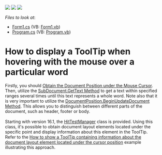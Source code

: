 <!-- default badges list -->
![](https://img.shields.io/endpoint?url=https://codecentral.devexpress.com/api/v1/VersionRange/128610007/12.1.4%2B)
[![](https://img.shields.io/badge/Open_in_DevExpress_Support_Center-FF7200?style=flat-square&logo=DevExpress&logoColor=white)](https://supportcenter.devexpress.com/ticket/details/E3409)
[![](https://img.shields.io/badge/📖_How_to_use_DevExpress_Examples-e9f6fc?style=flat-square)](https://docs.devexpress.com/GeneralInformation/403183)
<!-- default badges end -->
<!-- default file list -->
*Files to look at*:

* [Form1.cs](./CS/Form1.cs) (VB: [Form1.vb](./VB/Form1.vb))
* [Program.cs](./CS/Program.cs) (VB: [Program.vb](./VB/Program.vb))
<!-- default file list end -->
# How to display a ToolTip when hovering with the mouse over a particular word


<p>Firstly, you should <a href="http://documentation.devexpress.com/#WindowsForms/CustomDocument6012"><u>Obtain the Document Position under the Mouse Cursor</u></a>. Then, utilize the <a href="http://documentation.devexpress.com/#CoreLibraries/DevExpressXtraRichEditAPINativeSubDocument_GetTexttopic754"><u>SubDocument.GetText Method</u></a> to get a text within specified ranges several times until this text represents a whole word. Note also that it is very important to utilize the <a href="http://documentation.devexpress.com/#CoreLibraries/DevExpressXtraRichEditAPINativeDocumentPosition_BeginUpdateDocumenttopic"><u>DocumentPosition.BeginUpdateDocument Method</u></a>. This allows you to distinguish between different parts of the document, such as header, footer or body.<br><br>Starting with version 16.1, the <a href="https://documentation.devexpress.com/#corelibraries/clsDevExpressXtraRichEditHitTestManagertopic">HitTestManager</a> class is provided. Using this class, it's possible to obtain document layout elements located under the specific point and display information about this element in the ToolTip.<br>Refer to the <a href="https://www.devexpress.com/Support/Center/p/T399401">How to show a ToolTip containing information about the document layout element located under the cursor position</a> example illustrating this approach.</p>

<br/>


